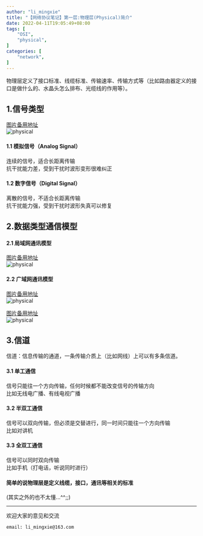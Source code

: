 ```yaml
---
author: "li_mingxie"
title: "【网络协议笔记】第一层:物理层(Physical)简介"
date: 2022-04-11T19:05:49+08:00
tags: [
    "OSI",
    "physical",
]
categories: [
    "network",
]
---
```


物理层定义了接口标准、线缆标准、传输速率、传输方式等（比如路由器定义的接口是做什么的、水晶头怎么排布、光缆线的作用等）。

## 1.信号类型

[图片备用地址](https://limingxie.github.io/images/network/physical/physical_01.png)  
![physical](https://mingxie-blog.oss-cn-beijing.aliyuncs.com/image/network/physical/physical_01.png)

#### 1.1 模拟信号（Analog Signal）

连续的信号，适合长距离传输  
抗干扰能力差，受到干扰时波形变形很难纠正  

#### 1.2 数字信号（Digital Signal）

离散的信号，不适合长距离传输  
抗干扰能力强，受到干扰时波形失真可以修复  

## 2.数据类型通信模型

#### 2.1 局域网通讯模型

[图片备用地址](https://limingxie.github.io/images/network/physical/physical_02.png)  
![physical](https://mingxie-blog.oss-cn-beijing.aliyuncs.com/image/network/physical/physical_02.png?x-oss-process=image/resize,w_900,m_lfit)

#### 2.2 广域网通讯模型

[图片备用地址](https://limingxie.github.io/images/network/physical/physical_03.png)  
![physical](https://mingxie-blog.oss-cn-beijing.aliyuncs.com/image/network/physical/physical_03.png?x-oss-process=image/resize,w_900,m_lfit)

[图片备用地址](https://limingxie.github.io/images/network/physical/physical_04.png)  
![physical](https://mingxie-blog.oss-cn-beijing.aliyuncs.com/image/network/physical/physical_04.png?x-oss-process=image/resize,w_900,m_lfit)

## 3.信道

信道：信息传输的通道，一条传输介质上（比如网线）上可以有多条信道。

#### 3.1 单工通信

信号只能往一个方向传输，任何时候都不能改变信号的传输方向  
比如无线电广播、有线电视广播  

#### 3.2 半双工通信

信号可以双向传输，但必须是交替进行，同一时间只能往一个方向传输  
比如对讲机  

#### 3.3 全双工通信

信号可以同时双向传输  
比如手机（打电话，听说同时进行）  

#### 简单的说物理层是定义线缆，接口，通讯等相关的标准

(其实之外的也不太懂...^^;;)

----------------------------------------------
欢迎大家的意见和交流

`email: li_mingxie@163.com`
